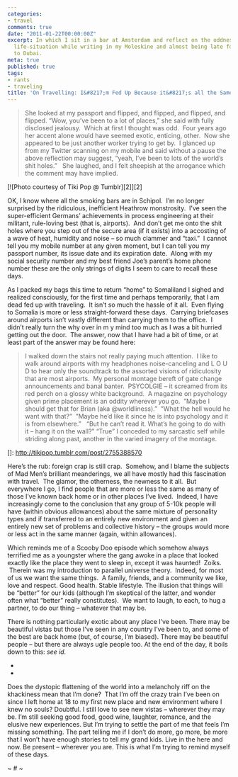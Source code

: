 ```yaml
---
categories:
- travel
comments: true
date: "2011-01-22T00:00:00Z"
excerpt: In which I sit in a bar at Amsterdam and reflect on the oddness of the current
  life-situation while writing in my Moleskine and almost being late for my flight
  to Dubai.
meta: true
published: true
tags:
- rants
- traveling
title: 'On Travelling: I&#8217;m Fed Up Because it&#8217;s all the Same.'
---
```


> She looked at my passport and flipped, and flipped, and flipped, and flipped. “Wow, you’ve been to a lot of places,” she said with fully disclosed jealousy.  Which at first I thought was odd.  Four years ago her accent alone would have seemed exotic, enticing, other.  Now she appeared to be just another worker trying to get by.  I glanced up from my Twitter scanning on my mobile and said without a pause the above reflection may suggest, “yeah, I’ve been to lots of the world’s shit holes.”   She laughed, and I felt sheepish at the arrogance which the comment may have implied.

[![Photo courtesy of Tiki Pop @ Tumblr][2]][2]

OK, I know where all the smoking bars are in Schipol.  I’m no longer surprised by the ridiculous, inefficient Heathrow monstrosity.  I’ve seen the super-efficient Germans’ achievements in process engineering at their militant, rule-loving best (that is, airports).  And don’t get me onto the shit holes where you step out of the secure area (if it exists) into a accosting of a wave of heat, humidity and noise – so much clammer and “taxi.”  I cannot tell you my mobile number at any given moment, but I can tell you my passport number, its issue date and its expiration date.  Along with my social security number and my best friend Joe’s parent’s home phone number these are the only strings of digits I seem to care to recall these days.



As I packed my bags this time to return “home” to Somaliland I sighed and realized consciously, for the first time and perhaps temporarily, that I am dead fed up with traveling.  It isn’t so much the hassle of it all.  Even flying to Somalia is more or less straight-forward these days.  Carrying briefcases around airports isn’t vastly different than carrying them to the office.  I didn’t really turn the why over in m y mind too much as I was a bit hurried getting out the door.  The answer, now that I have had a bit of time, or at least part of the answer may be found here:



> I walked down the stairs not really paying much attention.  I like to walk around airports with my headphones noise-canceling and L O U D to hear only the soundtrack to the assorted visions of ridiculosity that are most airports.  My personal montage bereft of gate change announcements and banal banter.  PSYCOLGIE – it screamed from its red perch on a glossy white background.  A magazine on psychology given prime placement is an oddity wherever you go.  ”Maybe I should get that for Brian (aka @worldliness).”  ”What the hell would he want with that?”  ”Maybe he’d like it since he is into psychology and it is from elsewhere.”   “But he can’t read it. What’s he going to do with it – hang it on the wall?” “True” I conceded to my sarcastic self while striding along past, another in the varied imagery of the montage.

 []: http://tikipop.tumblr.com/post/2755388570

Here’s the rub: foreign crap is still crap.  Somehow, and I blame the subjects of Mad Men’s brilliant meanderings, we all have mostly had this fascination with travel.  The glamor, the otherness, the newness to it all.  But everywhere I go, I find people that are more or less the same as many of those I’ve known back home or in other places I’ve lived.  Indeed, I have increasingly come to the conclusion that any group of 5-10k people will have (within obvious allowances) about the same mixture of personality types and if transferred to an entirely new environment and given an entirely new set of problems and collective history – the groups would more or less act in the same manner (again, within allowances).



Which reminds me of a Scooby Doo episode which somehow always terrified me as a youngster where the gang awoke in a place that looked exactly like the place they went to sleep in, except it was haunted!  Zoiks.  Therein was my introduction to parallel universe theory.  Indeed, for most of us we want the same things.  A family, friends, and a community we like, love and respect. Good health. Stable lifestyle. The illusion that things will be “better” for our kids (although I’m skeptical of the latter, and wonder often what “better” really constitutes).  We want to laugh, to each, to hug a partner, to do our thing – whatever that may be.



There is nothing particularly exotic about any place I’ve been. There may be beautiful vistas but those I’ve seen in any country I’ve been to, and some of the best are back home (but, of course, I’m biased). There may be beautiful people – but there are always ugle people too. At the end of the day, it boils down to this: *see id.*

*  
*

Does the dystopic flattening of the world into a melancholy riff on the khackiness mean that I’m done?  That I’m off the crazy train I’ve been on since I left home at 18 to my first new place and new environment where I knew no souls? Doubtful. I still love to see new vistas – wherever they may be. I’m still seeking good food, good wine, laughter, romance, and the elusive new experiences. But I’m trying to settle the part of me that feels I’m missing something. The part telling me if I don’t do more, go more, be more that I won’t have enough stories to tell my grand kids. Live in the here and now. Be present – wherever you are. This is what I’m trying to remind myself of these days.

~ # ~